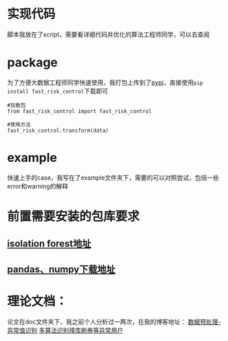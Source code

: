 # 实现代码
脚本我放在了script，需要看详细代码并优化的算法工程师同学，可以去查阅

# package
为了方便大数据工程师同学快速使用，我打包上传到了[pypi](https://pypi.python.org/pypi?:action=display&name=fast_risk_control&version=0.0.1)，直接使用`pip install fast_risk_control`下载即可
```
#加载包
from fast_risk_control import fast_risk_control

#使用方法
fast_risk_control.transform(data)
```


# example
快速上手的case，我写在了example文件夹下，需要的可以对照尝试，包括一些error和warning的解释

# 前置需要安装的包库要求
## [isolation forest地址](https://github.com/scikit-learn/scikit-learn/blob/master/sklearn/ensemble/iforest.py)
## [pandas、numpy下载地址](http://www.lfd.uci.edu/~gohlke/pythonlibs/)

# 理论文档：
论文在doc文件夹下，我之前个人分析过一两次，在我的博客地址：
[数据预处理-异常值识别](http://shataowei.com/2017/08/09/数据预处理-异常值识别/)
[多算法识别撞库刷券等异常用户](http://shataowei.com/2017/12/01/多算法识别撞库刷券等异常用户/)